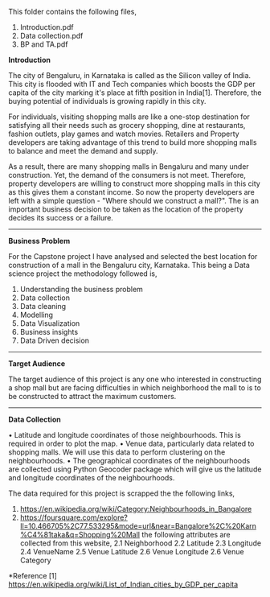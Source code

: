 This folder contains the following files,
1. Introduction.pdf
2. Data collection.pdf
3. BP and TA.pdf 

**Introduction**

The city of Bengaluru, in Karnataka is called as the Silicon valley of India. This city is flooded with IT and Tech companies which boosts the GDP per capita of the city marking it's place at fifth position in India[1]. Therefore, the buying potential of individuals is growing rapidly in this city.

For individuals, visiting shopping malls are like a one-stop destination for satisfying all their needs such as grocery shopping, dine at restaurants, fashion outlets, play games and watch movies. Retailers and  Property developers are taking advantage of this trend to build more shopping malls to balance and meet the demand and supply.

As a result, there are many shopping malls in Bengaluru and many under construction. Yet, the demand of the consumers is not meet. Therefore, property developers are willing to construct more shopping malls in this city as this  gives them a constant income. So now the property developers are left with a simple question - "Where should we construct a mall?". The is an important business decision to be taken as the location of the property decides its success or a failure. 

___________________
**Business Problem**

For the Capstone project I have analysed and selected the best location for construction of a mall in the Bengaluru city, Karnataka. This being a Data science project the methodology followed is,
1. Understanding the business problem
2. Data collection
3. Data cleaning
4. Modelling 
5. Data Visualization
6. Business insights
7. Data Driven decision

___________________
**Target Audience**

The target audience of this project is any one who interested in constructing a shop mall but are facing difficulties in which neighborhood the mall to is to be constructed to attract the maximum customers.

______________________________________
**Data Collection**

• Latitude and longitude coordinates of those neighbourhoods. This is required in order to plot the map. 
• Venue data, particularly data related to shopping malls. We will use this data to perform clustering on the neighbourhoods. 
• The geographical coordinates of the neighbourhoods are collected using Python Geocoder package which will give us the latitude and    longitude coordinates of the neighbourhoods.
 

The data required for this project is scrapped the the following links, 
1. https://en.wikipedia.org/wiki/Category:Neighbourhoods_in_Bangalore
2. https://foursquare.com/explore?ll=10.466705%2C77.533295&mode=url&near=Bangalore%2C%20Karn%C4%81taka&q=Shopping%20Mall
  the following attributes are collected from this website,
    2.1 Neighborhood 
    2.2 Latitude
    2.3 Longitude
    2.4 VenueName 
    2.5 Venue Latitude 
    2.6 Venue Longitude 
    2.6 Venue Category

*Reference 
[1] https://en.wikipedia.org/wiki/List_of_Indian_cities_by_GDP_per_capita
